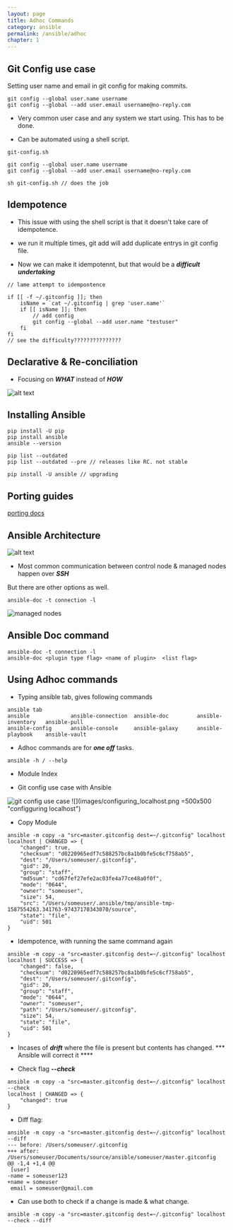 ```yaml
---
layout: page
title: Adhoc Commands
category: ansible
permalink: /ansible/adhoc
chapter: 1
---
```


## Git Config use case

Setting user name and email in git config for making commits.

```
git config --global user.name username
git config --global --add user.email username@no-reply.com
```

* Very common user case and any system we start using. This has to be done.

* Can be automated using a shell script.

```
git-config.sh

git config --global user.name username
git config --global --add user.email username@no-reply.com

sh git-config.sh // does the job
```

## Idempotence

* This issue with using the shell script is that it doesn't take care of idempotence.

* we run it multiple times, git add will add duplicate entrys in git config file.

* Now we can make it idempotennt, but that would be a ***difficult undertaking***

```
// lame attempt to idempontence

if [[ -f ~/.gitconfig ]]; then
    isName = `cat ~/.gitconfig | grep 'user.name'`
    if [[ isName ]]; then
        // add config
        git config --global --add user.name "testuser"
    fi
fi
// see the difficulty???????????????
```

## Declarative & Re-conciliation

* Focusing on ***WHAT*** instead of ***HOW***

![alt text](images/reconciliation.png "declarative")


## Installing Ansible

```
pip install -U pip
pip install ansible
ansible --version

pip list --outdated
pip list --outdated --pre // releases like RC. not stable

pip install -U ansible // upgrading
```

## Porting guides
[porting docs](https://docs.ansible.com/ansible/latest/porting_guides/porting_guides.html)

## Ansible Architecture

![alt text](images/ansible_architecture.png "ansible architecture")

* Most common communication between control node & managed nodes happen over ***SSH***

But there are other options as well.

```
ansible-doc -t connection -l
```

![](images/different_managed_nodes.png "managed nodes")

## Ansible Doc command

```
ansible-doc -t connection -l
ansible-doc <plugin type flag> <name of plugin>  <list flag>
```

## Using Adhoc commands

* Typing ansible tab, gives following commands

```
ansible tab
ansible             ansible-connection  ansible-doc         ansible-inventory   ansible-pull        
ansible-config      ansible-console     ansible-galaxy      ansible-playbook    ansible-vault
```

* Adhoc commands are for ***one off*** tasks.

```
ansible -h / --help
```

* Module Index
[](https://docs.ansible.com/ansible/latest/modules/modules_by_category.html)

* Git config use case with Ansible

![](images/git_config.png "git config use case" ) 
![](images/configuring_localhost.png =500x500 "configguring localhost")

* Copy Module

```
ansible -m copy -a "src=master.gitconfig dest=~/.gitconfig" localhost
localhost | CHANGED => {
    "changed": true,
    "checksum": "d0220965edf7c588257bc8a1b0bfe5c6cf758ab5",
    "dest": "/Users/someuser/.gitconfig",
    "gid": 20,
    "group": "staff",
    "md5sum": "cd67fef27efe2ac03fe4a77ce48a0f0f",
    "mode": "0644",
    "owner": "someuser",
    "size": 54,
    "src": "/Users/someuser/.ansible/tmp/ansible-tmp-1587554263.341763-97437170343070/source",
    "state": "file",
    "uid": 501
}
```

* Idempotence, with running the same command again

```
ansible -m copy -a "src=master.gitconfig dest=~/.gitconfig" localhost
localhost | SUCCESS => {
    "changed": false,
    "checksum": "d0220965edf7c588257bc8a1b0bfe5c6cf758ab5",
    "dest": "/Users/someuser/.gitconfig",
    "gid": 20,
    "group": "staff",
    "mode": "0644",
    "owner": "someuser",
    "path": "/Users/someuser/.gitconfig",
    "size": 54,
    "state": "file",
    "uid": 501
}
```

* Incases of ***drift*** where the file is present but contents has changed.
*** Ansible will correct it ****

* Check flag ***--check***
```
ansible -m copy -a "src=master.gitconfig dest=~/.gitconfig" localhost --check
localhost | CHANGED => {
    "changed": true
}
```

* Diff flag:

```
ansible -m copy -a "src=master.gitconfig dest=~/.gitconfig" localhost --diff
--- before: /Users/someuser/.gitconfig
+++ after: /Users/someuser/Documents/source/ansible/someuser/master.gitconfig
@@ -1,4 +1,4 @@
 [user]
-name = someuser123
+name = someuser
 email = someuser@gmail.com
```

* Can use both to check if a change is made & what change.

```
ansible -m copy -a "src=master.gitconfig dest=~/.gitconfig" localhost --check --diff
```